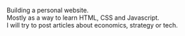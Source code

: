 Building a personal website.  
Mostly as a way to learn HTML, CSS and Javascript.  
I will try to post articles about economics, strategy or tech.
